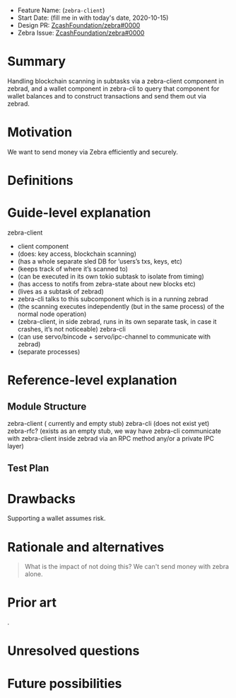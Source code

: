 - Feature Name: (`zebra-client`)
- Start Date: (fill me in with today's date, 2020-10-15)
- Design PR: [ZcashFoundation/zebra#0000](https://github.com/ZcashFoundation/zebra/pull/0000)
- Zebra Issue: [ZcashFoundation/zebra#0000](https://github.com/ZcashFoundation/zebra/issues/0000)

# Summary
[summary]: #summary

Handling blockchain scanning in subtasks via a zebra-client component in zebrad, and
a wallet component in zebra-cli to query that component for wallet balances and to construct
transactions and send them out via zebrad.

# Motivation
[motivation]: #motivation

We want to send money via Zebra efficiently and securely.

# Definitions
[definitions]: #definitions


# Guide-level explanation
[guide-level-explanation]: #guide-level-explanation

<!-- Explain the proposal as if it was already included in the project and you were teaching it to another Zebra programmer. That generally means: -->

<!-- - Introducing new named concepts. -->
<!-- - Explaining the feature largely in terms of examples. -->
<!-- - Explaining how Zebra programmers should *think* about the feature, and how it should impact the way they use Zebra. It should explain the impact as concretely as possible. -->
<!-- - If applicable, provide sample error messages, deprecation warnings, migration guidance, or test strategies. -->
<!-- - If applicable, describe the differences between teaching this to existing Zebra programmers and new Zebra programmers. -->

<!-- For implementation-oriented RFCs (e.g. for Zebra internals), this section should focus on how Zebra contributors should think about the change, and give examples of its concrete impact. For policy RFCs, this section should provide an example-driven introduction to the policy, and explain its impact in concrete terms. -->

zebra-client
- client component
- (does: key access, blockchain scanning)
- (has a whole separate sled DB for ’users’s txs, keys, etc)
- (keeps track of where it’s scanned to)
- (can be executed in its own tokio subtask to isolate from timing)
- (has access to notifs from zebra-state about new blocks etc)
- (lives as a subtask of zebrad)
- zebra-cli talks to this subcomponent which is in a running zebrad
- (the scanning executes independently (but in the same process) of the normal node operation)
- (zebra-client, in side zebrad, runs in its own separate task, in case it crashes, it’s not noticeable)
zebra-cli
- (can use servo/bincode + servo/ipc-channel to communicate with zebrad)
- (separate processes)

# Reference-level explanation
[reference-level-explanation]: #reference-level-explanation

<!-- This is the technical portion of the RFC. Explain the design in sufficient detail that: -->

<!-- - Its interaction with other features is clear. -->
<!-- - It is reasonably clear how the feature would be implemented, tested, monitored, and maintained. -->
<!-- - Corner cases are dissected by example. -->

<!-- The section should return to the examples given in the previous section, and explain more fully how the detailed proposal makes those examples work. -->

## Module Structure

<!-- Describe the crate and modules that will implement the feature.-->

zebra-client ( currently and empty stub) zebra-cli (does not exist yet)
zebra-rfc? (exists as an empty stub, we way have zebra-cli communicate with
zebra-client inside zebrad via an RPC method any/or a private IPC layer)

## Test Plan

<!-- Explain how the feature will be tested, including: -->
<!-- * tests for consensus-critical functionality -->
<!-- * existing test vectors, if available -->
<!-- * Zcash blockchain block test vectors (specify the network upgrade, feature, or block height and network) -->
<!-- * property testing or fuzzing -->

<!-- The tests should cover: -->
<!-- * positive cases: make sure the feature accepts valid inputs -->
<!--   * using block test vectors for each network upgrade provides some coverage of valid inputs -->
<!-- * negative cases: make sure the feature rejects invalid inputs -->
<!--   * make sure there is a test case for each error condition in the code -->
<!--   * if there are lots of potential errors, prioritise: -->
<!--     * consensus-critical errors -->
<!--     * security-critical errors, and -->
<!--     * likely errors -->
<!-- * edge cases: make sure that boundary conditions are correctly handled -->

# Drawbacks
[drawbacks]: #drawbacks

<!-- Why should we *not* do this?-->

Supporting a wallet assumes risk.

# Rationale and alternatives
[rationale-and-alternatives]: #rationale-and-alternatives

<!-- - What makes this design a good design? -->
<!-- - Is this design a good basis for later designs or implementations? -->
<!-- - What other designs have been considered and what is the rationale for not choosing them? -->

> What is the impact of not doing this?
We can't send money with zebra alone.

# Prior art
[prior-art]: #prior-art

<!-- Discuss prior art, both the good and the bad, in relation to this proposal. -->
<!-- A few examples of what this can include are: -->

<!-- - For community proposals: Is this done by some other community and what were their experiences with it? -->
<!-- - For other teams: What lessons can we learn from what other communities have done here? -->
<!-- - Papers: Are there any published papers or great posts that discuss this? If you have some relevant papers to refer to, this can serve as a more detailed theoretical background. -->

<!-- This section is intended to encourage you as an author to think about the lessons from other projects, to provide readers of your RFC with a fuller picture. -->
<!-- If there is no prior art, that is fine - your ideas are interesting to us whether they are brand new or if they are an adaptation from other projects. -->

<!-- Note that while precedent set by other projects is some motivation, it does not on its own motivate an RFC. -->
<!-- Please also take into consideration that Zebra sometimes intentionally diverges from common Zcash features and designs -->.

# Unresolved questions
[unresolved-questions]: #unresolved-questions

<!-- - What parts of the design do you expect to resolve through the RFC process before this gets merged? -->
<!-- - What parts of the design do you expect to resolve through the implementation of this feature before stabilization? -->
<!-- - What related issues do you consider out of scope for this RFC that could be addressed in the future independently of the solution that comes out of this RFC? -->

# Future possibilities
[future-possibilities]: #future-possibilities

<!-- Think about what the natural extension and evolution of your proposal would -->
<!-- be and how it would affect Zebra and Zcash as a whole. Try to use this -->
<!-- section as a tool to more fully consider all possible -->
<!-- interactions with the project and cryptocurrency ecosystem in your proposal. -->
<!-- Also consider how the this all fits into the roadmap for the project -->
<!-- and of the relevant sub-team. -->

<!-- This is also a good place to "dump ideas", if they are out of scope for the -->
<!-- RFC you are writing but otherwise related. -->

<!-- If you have tried and cannot think of any future possibilities, -->
<!-- you may simply state that you cannot think of anything. -->

<!-- Note that having something written down in the future-possibilities section -->
<!-- is not a reason to accept the current or a future RFC; such notes should be -->
<!-- in the section on motivation or rationale in this or subsequent RFCs. -->
<!-- The section merely provides additional information. -->
